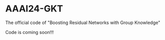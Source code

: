 # AAAI24-GKT
The official code of "Boosting Residual Networks with Group Knowledge"

Code is coming soon!!!

